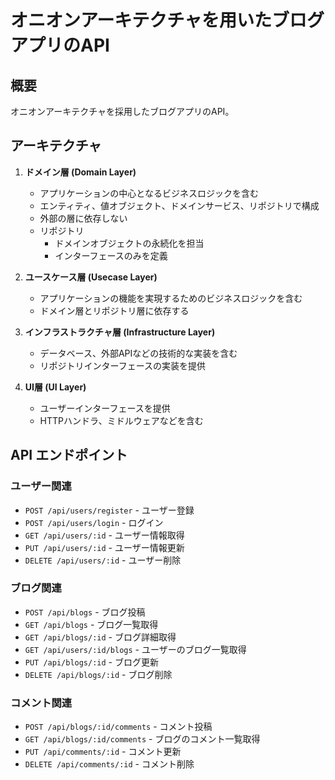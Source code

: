 # オニオンアーキテクチャを用いたブログアプリのAPI

## 概要

オニオンアーキテクチャを採用したブログアプリのAPI。

## アーキテクチャ

1. **ドメイン層 (Domain Layer)**
   - アプリケーションの中心となるビジネスロジックを含む
   - エンティティ、値オブジェクト、ドメインサービス、リポジトリで構成
   - 外部の層に依存しない
   - リポジトリ
     - ドメインオブジェクトの永続化を担当
     - インターフェースのみを定義

2. **ユースケース層 (Usecase Layer)**
   - アプリケーションの機能を実現するためのビジネスロジックを含む
   - ドメイン層とリポジトリ層に依存する

3. **インフラストラクチャ層 (Infrastructure Layer)**
   - データベース、外部APIなどの技術的な実装を含む
   - リポジトリインターフェースの実装を提供

4. **UI層 (UI Layer)**
   - ユーザーインターフェースを提供
   - HTTPハンドラ、ミドルウェアなどを含む

## API エンドポイント

### ユーザー関連

- `POST /api/users/register` - ユーザー登録
- `POST /api/users/login` - ログイン
- `GET /api/users/:id` - ユーザー情報取得
- `PUT /api/users/:id` - ユーザー情報更新
- `DELETE /api/users/:id` - ユーザー削除

### ブログ関連

- `POST /api/blogs` - ブログ投稿
- `GET /api/blogs` - ブログ一覧取得
- `GET /api/blogs/:id` - ブログ詳細取得
- `GET /api/users/:id/blogs` - ユーザーのブログ一覧取得
- `PUT /api/blogs/:id` - ブログ更新
- `DELETE /api/blogs/:id` - ブログ削除

### コメント関連

- `POST /api/blogs/:id/comments` - コメント投稿
- `GET /api/blogs/:id/comments` - ブログのコメント一覧取得
- `PUT /api/comments/:id` - コメント更新
- `DELETE /api/comments/:id` - コメント削除
